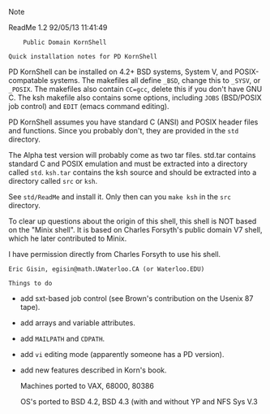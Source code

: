 > [!NOTE]
>	
>	ReadMe	1.2	92/05/13 11:41:49
>
		Public Domain KornShell

	Quick installation notes for PD KornShell

PD KornShell can be installed on 4.2+ BSD systems, System V, and
POSIX-compatable systems.  The makefiles all define `_BSD`, change
this to `_SYSV`, or `_POSIX`.  The makefiles also contain `CC=gcc`,
delete this if you don't have GNU C.  The ksh makefile also
contains some options, including `JOBS` (BSD/POSIX job control)
and `EDIT` (emacs command editing).

PD KornShell assumes you have standard C (ANSI) and POSIX header
files and functions. Since you probably don't, they are provided
in the `std` directory.

The Alpha test version will probably come as two tar files.
std.tar contains standard C and POSIX emulation and must be
extracted into a directory called `std`.  `ksh.tar` contains the ksh
source and should be extracted into a directory called `src` or
`ksh`.

See `std/ReadMe` and install it. Only then can you `make ksh` in the
`src` directory.

To clear up questions about the origin of this shell, this shell
is NOT based on the "Minix shell".  It is based on Charles
Forsyth's public domain V7 shell, which he later contributed to
Minix.

I have permission directly from Charles Forsyth to use his shell.

	Eric Gisin, egisin@math.UWaterloo.CA (or Waterloo.EDU)

	Things to do
- add sxt-based job control (see Brown's contribution on the Usenix 87 tape).
- add arrays and variable attributes.
- add `MAILPATH` and `CDPATH`.
- add `vi` editing mode (apparently someone has a PD version).
- add new features described in Korn's book.

	Machines ported to
VAX, 68000, 80386

	OS's ported to
BSD 4.2, BSD 4.3 (with and without YP and NFS
Sys V.3
